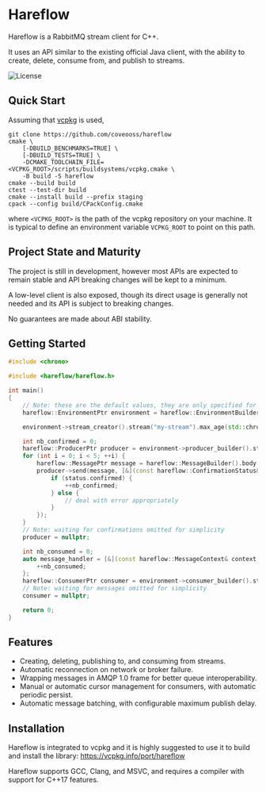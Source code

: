 # Hareflow
Hareflow is a RabbitMQ stream client for C++.

It uses an API similar to the existing official Java client, with the ability to create, delete, consume from, and publish to streams.

![License](https://img.shields.io/github/license/coveooss/hareflow)

## Quick Start

Assuming that [vcpkg](https://github.com/microsoft/vcpkg) is used,

```shell
git clone https://github.com/coveooss/hareflow
cmake \
    [-DBUILD_BENCHMARKS=TRUE] \
    [-DBUILD_TESTS=TRUE] \
    -DCMAKE_TOOLCHAIN_FILE=<VCPKG_ROOT>/scripts/buildsystems/vcpkg.cmake \
    -B build -S hareflow
cmake --build build
ctest --test-dir build
cmake --install build --prefix staging
cpack --config build/CPackConfig.cmake
```

where `<VCPKG_ROOT>` is the path of the vcpkg repository on your machine.
It is typical to define an environment variable `VCPKG_ROOT` to point on this path.

## Project State and Maturity
The project is still in development, however most APIs are expected to remain stable and API breaking changes will be kept to a minimum.

A low-level client is also exposed, though its direct usage is generally not needed and its API is subject to breaking changes.

No guarantees are made about ABI stability.

## Getting Started
```cpp
#include <chrono>

#include <hareflow/hareflow.h>

int main()
{
    // Note: these are the default values, they are only specified for illustration purposes.
    hareflow::EnvironmentPtr environment = hareflow::EnvironmentBuilder().host("localhost").username("guest").password("guest").build();

    environment->stream_creator().stream("my-stream").max_age(std::chrono::hours(6)).create();

    int nb_confirmed = 0;
    hareflow::ProducerPtr producer = environment->producer_builder().stream("my-stream").build();
    for (int i = 0; i < 5; ++i) {
        hareflow::MessagePtr message = hareflow::MessageBuilder().body("some data").build();
        producer->send(message, [&](const hareflow::ConfirmationStatus& status) {
            if (status.confirmed) {
                ++nb_confirmed;
            } else {
                // deal with error appropriately
            }
        });
    }
    // Note: waiting for confirmations omitted for simplicity
    producer = nullptr;

    int nb_consumed = 0;
    auto message_handler = [&](const hareflow::MessageContext& context, hareflow::MessagePtr message) {
        ++nb_consumed;
    };
    hareflow::ConsumerPtr consumer = environment->consumer_builder().stream("my-stream").offset(hareflow::OffsetSpecification::first()).message_handler(message_handler).build();
    // Note: waiting for messages omitted for simplicity
    consumer = nullptr;

    return 0;
}
```

## Features
- Creating, deleting, publishing to, and consuming from streams.
- Automatic reconnection on network or broker failure.
- Wrapping messages in AMQP 1.0 frame for better queue interoperability.
- Manual or automatic cursor management for consumers, with automatic periodic persist.
- Automatic message batching, with configurable maximum publish delay.

## Installation
Hareflow is integrated to vcpkg and it is highly suggested to use it to build and install the library: https://vcpkg.info/port/hareflow

Hareflow supports GCC, Clang, and MSVC, and requires a compiler with support for C++17 features.